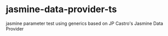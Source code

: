# jasmine-data-provider-ts
jasmine parameter test using generics based on JP Castro's Jasmine Data Provider
